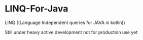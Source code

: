 # LINQ-For-Java

LINQ ((Language Independent queries for JAVA in kotlin))

Still under heavy active development not for production use yet

